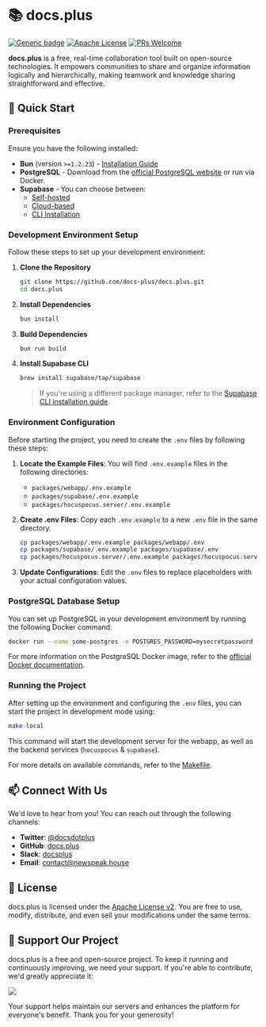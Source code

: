 # 📚 docs.plus

[![Generic badge](https://img.shields.io/badge/version-2.0.0-green.svg)](https://docs.plus)
[![Apache License](https://img.shields.io/badge/License-Apache-blue.svg)](http://www.apache.org/licenses/LICENSE-2.0.html)
[![PRs Welcome](https://img.shields.io/badge/PRs-welcome-green.svg)](https://github.com/docs-plus/docs.plus/pulls)

**docs.plus** is a free, real-time collaboration tool built on open-source technologies. It empowers communities to share and organize information logically and hierarchically, making teamwork and knowledge sharing straightforward and effective.

## 🚀 Quick Start

### Prerequisites

Ensure you have the following installed:

- **Bun** (version `>=1.2.23`) - [Installation Guide](https://bun.sh/docs/installation)
- **PostgreSQL** - Download from the [official PostgreSQL website](https://www.postgresql.org/download/) or run via Docker.
- **Supabase** - You can choose between:
  - [Self-hosted](https://supabase.com/docs/guides/self-hosting/docker)
  - [Cloud-based](https://supabase.com/)
  - [CLI Installation](https://supabase.com/docs/guides/cli/getting-started)

### Development Environment Setup

Follow these steps to set up your development environment:

1. **Clone the Repository**

   ```bash
   git clone https://github.com/docs-plus/docs.plus.git
   cd docs.plus
   ```

2. **Install Dependencies**

   ```bash
   bun install
   ```

3. **Build Dependencies**

   ```bash
   bun run build
   ```

4. **Install Supabase CLI**

   ```bash
   brew install supabase/tap/supabase
   ```

   > If you're using a different package manager, refer to the [Supabase CLI installation guide](https://supabase.com/docs/guides/cli/installation).

### Environment Configuration

Before starting the project, you need to create the `.env` files by following these steps:

1. **Locate the Example Files**: You will find `.env.example` files in the following directories:

   - `packages/webapp/.env.example`
   - `packages/supabase/.env.example`
   - `packages/hocuspocus.server/.env.example`

2. **Create .env Files**: Copy each `.env.example` to a new `.env` file in the same directory.

   ```bash
   cp packages/webapp/.env.example packages/webapp/.env
   cp packages/supabase/.env.example packages/supabase/.env
   cp packages/hocuspocus.server/.env.example packages/hocuspocus.server/.env
   ```

3. **Update Configurations**: Edit the `.env` files to replace placeholders with your actual configuration values.

### PostgreSQL Database Setup

You can set up PostgreSQL in your development environment by running the following Docker command:

```bash
docker run --name some-postgres -e POSTGRES_PASSWORD=mysecretpassword -d postgres
```

For more information on the PostgreSQL Docker image, refer to the [official Docker documentation](https://docs.docker.com/samples/postgres/).

### Running the Project

After setting up the environment and configuring the `.env` files, you can start the project in development mode using:

```bash
make local
```

This command will start the development server for the webapp, as well as the backend services (`hocuspocus` & `supabase`).

For more details on available commands, refer to the [Makefile](./Makefile).

## 📫 Connect With Us

We'd love to hear from you! You can reach out through the following channels:

- **Twitter**: [@docsdotplus](https://twitter.com/docsdotplus)
- **GitHub**: [docs.plus](https://github.com/nwspk/docs.plus)
- **Slack**: [docsplus](https://docsplus.slack.com)
- **Email**: [contact@newspeak.house](mailto:contact@newspeak.house)

## 📜 License

docs.plus is licensed under the [Apache License v2](http://www.apache.org/licenses/LICENSE-2.0.html). You are free to use, modify, distribute, and even sell your modifications under the same terms.

## 🙏 Support Our Project

docs.plus is a free and open-source project. To keep it running and continuously improving, we need your support. If you're able to contribute, we'd greatly appreciate it:

<a href="https://patreon.com/docsplus"><img src="https://img.shields.io/endpoint.svg?url=https%3A%2F%2Fshieldsio-patreon.vercel.app%2Fapi%3Fusername%3Ddocsplus%26type%3Dpatrons&style=for-the-badge" /> </a>

Your support helps maintain our servers and enhances the platform for everyone's benefit. Thank you for your generosity!
